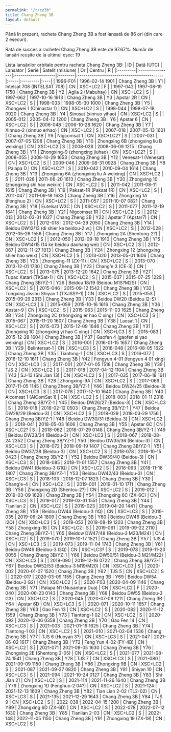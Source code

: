 ```yaml
---
permalink: "/r/cz3b"
title: Chang Zheng 3B
layout: default
---
```


Până în prezent, racheta Chang Zheng 3B a fost lansată de 86 ori (din care 2 eșecuri).

Rată de succes a rachetei Chang Zheng 3B este de 97.67%.
Număr de lansări reușite de la ultimul eșec: 19


Lista lansărilor orbitale pentru racheta Chang Zheng 3B:
| ID       | Dată (UTC)      | Lansator            | Serie   | Satelit (misiune)                         | Or   | Centru   | R   |
|:---------|:----------------|:--------------------|:--------|:------------------------------------------|:-----|:---------|:----|
| 1996-F01 | 1996-02-14 1901 | Chang Zheng 3B      | Y1      | Intelsat 708 (INTELSAT 708)               | CN   | XSC+LC2  | F   |
| 1997-042 | 1997-08-19 1750 | Chang Zheng 3B      | Y2      | Agila 2 (Mabuhay)                         | CN   | XSC+LC2  | S   |
| 1997-062 | 1997-10-16 1913 | Chang Zheng 3B      | Y3      | Apstar 2R                                 | CN   | XSC+LC2  | S   |
| 1998-033 | 1998-05-30 1000 | Chang Zheng 3B      | Y5      | Zhongwei 1 (Chinastar 1)                  | CN   | XSC+LC2  | S   |
| 1998-044 | 1998-07-18 0920 | Chang Zheng 3B      | Y4      | Sinosat (xinnuo yihao)                    | CN   | XSC+LC2  | S   |
| 2005-012 | 2005-04-12 1200 | Chang Zheng 3B      | Y6      | Apstar 6                                  | CN   | XSC+LC2  | S   |
| 2006-048 | 2006-10-28 1620 | Chang Zheng 3B      | Y7      | Xinnuo-2 (xinnuo erhao)                   | CN   | XSC+LC2  | S   |
| 2007-018 | 2007-05-13 1601 | Chang Zheng 3B      | Y9      | Nigcomsat 1                               | CN   | XSC+LC2? | S   |
| 2007-031 | 2007-07-05 1208 | Chang Zheng 3B      | Y10     | Zhongxing 6B (zhongxing liu B weixing)    | CN   | XSC+LC2  | S   |
| 2008-028 | 2008-06-09 1215 | Chang Zheng 3B      | Y11     | Zhongxing-9 (zhongxing jiuhao)            | CN   | XSC+LC2? | S   |
| 2008-055 | 2008-10-29 1653 | Chang Zheng 3B      | Y12     | Venesat-1 (Venesat)                       | CN   | XSC+LC2  | S   |
| 2009-046 | 2009-08-31 0928 | Chang Zheng 3B      | Y8      | Palapa D                                  | CN   | XSC+LC2? | S   |
| 2010-042 | 2010-09-04 1614 | Chang Zheng 3B      | Y13     | Zhongxing 6A (zhongxing liu A weixing)    | CN   | XSC+LC2  | S   |
| 2011-026 | 2011-06-20 1613 | Chang Zheng 3B      | Y20     | Zhongxing 10 (zhongxing shi hao weixin)   | CN   | XSC+LC2  | S   |
| 2011-042 | 2011-08-11 1615 | Chang Zheng 3B      | Y19     | Paksat-1R (Paksat 1R)                     | CN   | XSC+LC2  | S   |
| 2011-047 | 2011-09-18 1633 | Chang Zheng 3B      | Y16     | Zhongxing 1A (Fenghuo 2)                  | CN   | XSC+LC2  | S   |
| 2011-057 | 2011-10-07 0821 | Chang Zheng 3B      | Y18     | Eutelsat W3C                              | CN   | XSC+LC2  | S   |
| 2011-077 | 2011-12-19 1641 | Chang Zheng 3B      | Y21     | Nigcomsat 1R                              | CN   | XSC+LC2  | S   |
| 2012-013 | 2012-03-31 1027 | Chang Zheng 3B      | Y22     | Apstar 7 (Apstar7)                        | CN   | XSC+LC2  | S   |
| 2012-018 | 2012-04-29 2050 | Chang Zheng 3B      | Y14     | Beidou DW12/13 (di shier ke beidou-2 w.)  | CN   | XSC+LC2  | S   |
| 2012-028 | 2012-05-26 1556 | Chang Zheng 3B      | Y17     | Zhongxing 2A (Shentong-2?)                | CN   | XSC+LC2  | S   |
| 2012-050 | 2012-09-18 1910 | Chang Zheng 3B      | Y15     | Beidou DW14/15 (14 ke beidou daohang wei) | CN   | XSC+LC2  | S   |
| 2012-067 | 2012-11-27 1013 | Chang Zheng 3B      | Y24     | Zhongxing 12 (zhongxing shier hao weix)   | CN   | XSC+LC2  | S   |
| 2013-020 | 2013-05-01 1606 | Chang Zheng 3B      | Y25     | Zhongxing-11 (ZX-11)                      | CN   | XSC+LC2  | S   |
| 2013-070 | 2013-12-01 1730 | Chang Zheng 3B      | Y23     | Chang'e 3 (CE-3)                          | CN   | XSC+LC2  | S   |
| 2013-075 | 2013-12-20 1642 | Chang Zheng 3B      | Y27     | Tupac Katari (TKSat-1)                    | CN   | XSC+LC2  | S   |
| 2015-037 | 2015-07-25 1229 | Chang Zheng 3B/YZ-1 | Y26     | Beidou 18/19 (Beidou M1S?M2S)             | CN   | XSC+LC2  | S   |
| 2015-046 | 2015-09-12 1542 | Chang Zheng 3B      | Y32     | Tongxing Jisshu Shiyan 1 (TXJSSY-1)       | CN   | XSC+LC2  | S   |
| 2015-053 | 2015-09-29 2313 | Chang Zheng 3B      | Y33     | Beidou DW20 (Beidou I2-S)                 | CN   | XSC+LC3  | S   |
| 2015-059 | 2015-10-16 1616 | Chang Zheng 3B      | Y36     | Apstar-9                                  | CN   | XSC+LC2  | S   |
| 2015-063 | 2015-11-03 1625 | Chang Zheng 3B      | Y34     | Zhongxing 2C (zhongxing er hao C xing)    | CN   | XSC+LC3  | S   |
| 2015-067 | 2015-11-20 1607 | Chang Zheng 3B      | Y38     | Laosat 1                                  | CN   | XSC+LC2  | S   |
| 2015-073 | 2015-12-09 1646 | Chang Zheng 3B      | Y31     | Zhongxing 1C (zhongxing yi hao C xing)    | CN   | XSC+LC3  | S   |
| 2015-083 | 2015-12-28 1604 | Chang Zheng 3B      | Y37     | Gaofen 4 (gaofen si yao weixing)          | CN   | XSC+LC2  | S   |
| 2016-001 | 2016-01-15 1657 | Chang Zheng 3B      | Y29     | Belintersat-1                             | CN   | XSC+LC3  | S   |
| 2016-048 | 2016-08-05 1622 | Chang Zheng 3B      | Y35     | Tiantong-1                                | CN   | XSC+LC3  | S   |
| 2016-077 | 2016-12-10 1611 | Chang Zheng 3B      | Y42     | Fengyun 4-01 (fengyun 4 01 xing)          | CN   | XSC+LC3  | S   |
| 2017-001 | 2017-01-05 1518 | Chang Zheng 3B      | Y39     | TJS 2                                     | CN   | XSC+LC2  | S   |
| 2017-018 | 2017-04-12 1104 | Chang Zheng 3B      | Y43     | SJ-13 (Shi Jian 13)                       | CN   | XSC+LC2  | S   |
| 2017-035 | 2017-06-18 1611 | Chang Zheng 3B      | Y28     | Zhongxing-9A                              | CN   | XSC+LC2  | S   |
| 2017-069 | 2017-11-05 1145 | Chang Zheng 3B/YZ-1 | Y46     | Beidou DW24/25 (Beidou-3)                 | CN   | XSC+LC3  | S   |
| 2017-078 | 2017-12-10 1640 | Chang Zheng 3B      | Y40     | Alcomsat 1 (AlComSat 1)                   | CN   | XSC+LC2  | S   |
| 2018-003 | 2018-01-11 2318 | Chang Zheng 3B/YZ-1 | Y45     | Beidou DW26/27 (Beidou-3)                 | CN   | XSC+LC3  | S   |
| 2018-018 | 2018-02-12 0503 | Chang Zheng 3B/YZ-1 | Y47     | Beidou DW28/29 (Beidou-3)                 | CN   | XSC+LC2  | S   |
| 2018-029 | 2018-03-29 1756 | Chang Zheng 3B/YZ-1 | Y48     | Beidou DW30/31 (Beidou-3)                 | CN   | XSC+LC2  | S   |
| 2018-041 | 2018-05-03 1606 | Chang Zheng 3B      | Y55     | Apstar 6C                                 | CN   | XSC+LC2? | S   |
| 2018-062 | 2018-07-29 0148 | Chang Zheng 3B/YZ-1 | Y49     | Beidou DW33/34 (Beidou-3)                 | CN   | XSC+LC3  | S   |
| 2018-067 | 2018-08-24 2352 | Chang Zheng 3B/YZ-1 | Y50     | Beidou DW35/36 (Beidou-3)                 | CN   | XSC+LC3  | S   |
| 2018-072 | 2018-09-19 1407 | Chang Zheng 3B/YZ-1 | Y51     | Beidou DW37/38 (Beidou-3)                 | CN   | XSC+LC2  | S   |
| 2018-078 | 2018-10-15 0423 | Chang Zheng 3B/YZ-1 | Y52     | Beidou DW39/40 (Beidou-3)                 | CN   | XSC+LC3  | S   |
| 2018-085 | 2018-11-01 1557 | Chang Zheng 3B      | Y41     | Beidou DW41 (Beidou-3 G1Q)                | CN   | XSC+LC2  | S   |
| 2018-093 | 2018-11-18 1807 | Chang Zheng 3B/YZ-1 | Y53     | Beidou DW42/43 (Beidou-3)                 | CN   | XSC+LC3  | S   |
| 2018-103 | 2018-12-07 1823 | Chang Zheng 3B      | Y30     | Chang'e-4                                 | CN   | XSC+LC2  | S   |
| 2019-001 | 2019-01-10 1711 | Chang Zheng 3B      | Y56     | Zhongxing 2D (Shentou-2?)                 | CN   | XSC+LC2  | S   |
| 2019-012 | 2019-03-09 1628 | Chang Zheng 3B      | Y54     | Zhongxing 6C (ZX-6C)                      | CN   | XSC+LC3  | S   |
| 2019-017 | 2019-03-31 1551 | Chang Zheng 3B      | Y44     | Tianlian 2                                | CN   | XSC+LC2  | S   |
| 2019-023 | 2019-04-20 1441 | Chang Zheng 3B      | Y59     | Beidou DW44 (Beidou-3 I1Q)                | CN   | XSC+LC3  | S   |
| 2019-035 | 2019-06-24 1809 | Chang Zheng 3B      | Y60     | Beidou DW46 (Beidou-3 I2Q)                | CN   | XSC+LC3  | S   |
| 2019-053 | 2019-08-19 1203 | Chang Zheng 3B      | Y58     | Zhongxing-18                              | CN   | XSC+LC2  | S   |
| 2019-061 | 2019-09-22 2110 | Chang Zheng 3B/YZ-1 | Y65     | Beidow DW47/48 (Beidou-3 M23/M24)         | CN   | XSC+LC2  | S   |
| 2019-070 | 2019-10-17 1521 | Chang Zheng 3B      | Y57     | TJS 4                                     | CN   | XSC+LC3  | S   |
| 2019-073 | 2019-11-04 1743 | Chang Zheng 3B      | Y61     | Beidou DW49 (Beidou-3 I3Q)                | CN   | XSC+LC3? | S   |
| 2019-078 | 2019-11-23 0055 | Chang Zheng 3B/YZ-1 | Y66     | Beidou DW50/51 (Beidou-3 M21/M22)         | CN   | XSC+LC3  | S   |
| 2019-090 | 2019-12-16 0722 | Chang Zheng 3B/YZ-1 | Y67     | Beidou DW52/53 (Beidou-3 M19/M20)         | CN   | XSC+LC3  | S   |
| 2020-002 | 2020-01-07 1520 | Chang Zheng 3B      | Y62     | TJS 5                                     | CN   | XSC+LC2  | S   |
| 2020-017 | 2020-03-09 1155 | Chang Zheng 3B      | Y69     | Beidou DW54 (Beidou-3 G2)                 | CN   | XSC+LC2  | S   |
| 2020-F03 | 2020-04-09 1146 | Chang Zheng 3B      | Y71     | Palapa N1 (Nusantara Dua)                 | CN   | XSC+LC2  | F   |
| 2020-040 | 2020-06-23 0143 | Chang Zheng 3B      | Y68     | Beidou DW55 (Beidou-3 G3)                 | CN   | XSC+LC2  | S   |
| 2020-045 | 2020-07-09 1211 | Chang Zheng 3B      | Y64     | Apstar 6D                                 | CN   | XSC+LC3  | S   |
| 2020-071 | 2020-10-11 1657 | Chang Zheng 3B      | Y63     | Gao Fen 13                                | CN   | XSC+LC2  | S   |
| 2020-082 | 2020-11-12 1559 | Chang Zheng 3B      | Y73     | Tiantong-1 02                             | CN   | XSC+LC2  | S   |
| 2020-092 | 2020-12-06 0358 | Chang Zheng 3B      | Y70     | Gao Fen 14                                | CN   | XSC+LC3  | S   |
| 2021-003 | 2021-01-19 1625 | Chang Zheng 3B      | Y74     | Tiantong-1 03                             | CN   | XSC+LC2  | S   |
| 2021-010 | 2021-02-04 1536 | Chang Zheng 3B      | Y77     | TJS 6 (Huoyan 3?)                         | CN   | XSC+LC3  | S   |
| 2021-047 | 2021-06-02 1617 | Chang Zheng 3B      | Y72     | Feng Yun 4-02 (FY-4B)                     | CN   | XSC+LC2  | S   |
| 2021-071 | 2021-08-05 1630 | Chang Zheng 3B      | Y76     | Zhongxing 2E (Shentong 2-05)              | CN   | XSC+LC2  | S   |
| 2021-077 | 2021-08-24 1541 | Chang Zheng 3B      | Y78     | TJS 7                                     | CN   | XSC+LC3  | S   |
| 2021-080 | 2021-09-09 1150 | Chang Zheng 3B      | Y86     | Zhongxing 9B                              | CN   | XSC+LC2  | S   |
| 2021-087 | 2021-09-27 0820 | Chang Zheng 3B      | Y81     | Shiyan 10                                 | CN   | XSC+LC3  | S   |
| 2021-094 | 2021-10-24 0127 | Chang Zheng 3B      | Y83     | Shi Jian 21                               | CN   | XSC+LC2  | S   |
| 2021-114 | 2021-11-26 1640 | Chang Zheng 3B      | Y79     | Zhongxing 1D (Fenghuo-2 04?)              | CN   | XSC+LC2  | S   |
| 2021-124 | 2021-12-13 1609 | Chang Zheng 3B      | Y82     | Tian Lian 2-02 (TL2-02)                   | CN   | XSC+LC3  | S   |
| 2021-135 | 2021-12-29 1643 | Chang Zheng 3B      | Y84     | TJS 9                                     | CN   | XSC+LC2  | S   |
| 2022-038 | 2022-04-15 1200 | Chang Zheng 3B      | Y89     | Zhongxing 6D (ZX-6D)                      | CN   | XSC+LC2  | S   |
| 2022-078 | 2022-07-12 1630 | Chang Zheng 3B      | Y85     | Tianlian 2-03                             | CN   | XSC+LC2  | S   |
| 2022-148 | 2022-11-05 1150 | Chang Zheng 3B      | Y91     | Zhongxing 19 (ZX-19)                      | CN   | XSC+LC2  | S   |
